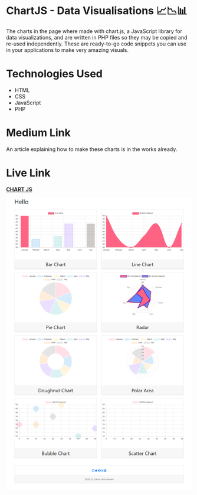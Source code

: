 # ChartJS - Data Visualisations 📈📉📊
The charts in the page where made with chart.js, a JavaScript library for data visualizations, and are written in PHP files so they may be copied and re-used independently. These are ready-to-go code snippets you can use in your applications to make very amazing visuals.

# Technologies Used 
* HTML
* CSS
* JavaScript
* PHP

# Medium Link
An article explaining how to make these charts is in the works already.

# Live Link
**[CHART JS](https://mychartjs.herokuapp.com/)**

![charts](charts.png)
